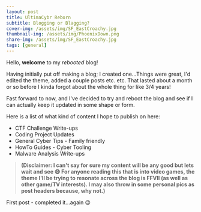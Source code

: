 ```yaml
---
layout: post
title: UltimaCybr Reborn
subtitle: Blogging or Blagging?
cover-img: /assets/img/SF_EastCroachy.jpg
thumbnail-img: /assets/img/PhoenixDown.png
share-img: /assets/img/SF_EastCroachy.jpg
tags: [general]
---
```


Hello, **welcome** to my _rebooted_ blog! 

Having initially put off making a blog; I created one...Things were great, I'd edited the theme, added a couple posts etc. etc. That lasted about a month or so before I kinda forgot about the whole thing for like 3/4 years!

Fast forward to now, and I've decided to try and reboot the blog and see if I can actually keep it updated in some shape or form.

Here is a list of what kind of content I hope to publish on here:
- CTF Challenge Write-ups
- Coding Project Updates
- General Cyber Tips - Family friendly
- HowTo Guides - Cyber Tooling
- Malware Analysis Write-ups

> **(Disclaimer: I can't say for sure my content will be any good but lets wait and see :sweat_smile: For anyone reading this that is into video games, the theme I'll be trying to resonate across the blog is FFVII (as well as other game/TV interests). I may also throw in some personal pics as post headers because, why not.)**

First post - completed it...again :wink: